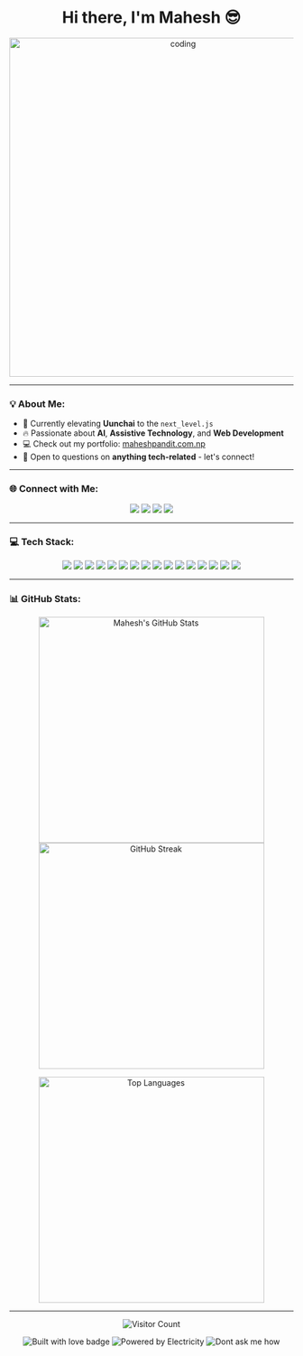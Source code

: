 <h1 align="center">Hi there, I'm Mahesh 😎</h1>

<p align="center">
  <img src="https://i.giphy.com/media/v1.Y2lkPTc5MGI3NjExZnIxYm01MGhsbDFwcG5ub3Y5YnNxdHFjMWZwMml1MHk3dWhjNW82ayZlcD12MV9pbnRlcm5hbF9naWZfYnlfaWQmY3Q9Zw/Tdiov7GSG9oxY6u9zF/giphy.gif" alt="coding" width="600"/>
</p>

---

### 💡 About Me:
- 🚀 Currently elevating **Uunchai** to the `next_level.js`
- 🔥 Passionate about **AI**, **Assistive Technology**, and **Web Development**
- 💻 Check out my portfolio: [maheshpandit.com.np](https://maheshpandit.com.np)
- 💬 Open to questions on **anything tech-related** - let's connect!

---

### 🌐 Connect with Me:
<p align="center">
  <a href="https://linkedin.com/in/maheshpandit2" target="_blank"><img src="https://img.shields.io/badge/LinkedIn-%230077B5.svg?style=for-the-badge&logo=linkedin&logoColor=white"/></a>
  <a href="mailto:youremail@domain.com" target="_blank"><img src="https://img.shields.io/badge/Email-D14836?style=for-the-badge&logo=gmail&logoColor=white"/></a>
  <a href="https://github.com/maheessh" target="_blank"><img src="https://img.shields.io/badge/GitHub-181717?style=for-the-badge&logo=github&logoColor=white"/></a>
  <a href="https://maheshpandit.com.np" target="_blank"><img src="https://img.shields.io/badge/Portfolio-000000?style=for-the-badge&logo=web&logoColor=white"/></a>
</p>

---

### 💻 Tech Stack:
<p align="center">
  <img src="https://img.shields.io/badge/Dart-%230175C2.svg?style=for-the-badge&logo=dart&logoColor=white"/>
  <img src="https://img.shields.io/badge/HTML5-%23E34F26.svg?style=for-the-badge&logo=html5&logoColor=white"/>
  <img src="https://img.shields.io/badge/JavaScript-%23323330.svg?style=for-the-badge&logo=javascript&logoColor=%23F7DF1E"/>
  <img src="https://img.shields.io/badge/Java-%23ED8B00.svg?style=for-the-badge&logo=java&logoColor=white"/>
  <img src="https://img.shields.io/badge/Python-3670A0?style=for-the-badge&logo=python&logoColor=ffdd54"/>
  <img src="https://img.shields.io/badge/C++-%2300599C.svg?style=for-the-badge&logo=c%2B%2B&logoColor=white"/>
  <img src="https://img.shields.io/badge/CSS3-%231572B6.svg?style=for-the-badge&logo=css3&logoColor=white"/>
  <img src="https://img.shields.io/badge/Firebase-%23039BE5.svg?style=for-the-badge&logo=firebase"/>
  <img src="https://img.shields.io/badge/Vercel-%23000000.svg?style=for-the-badge&logo=vercel&logoColor=white"/>
  <img src="https://img.shields.io/badge/.NET-5C2D91?style=for-the-badge&logo=.net&logoColor=white"/>
  <img src="https://img.shields.io/badge/Django-%23092E20.svg?style=for-the-badge&logo=django&logoColor=white"/>
  <img src="https://img.shields.io/badge/Flutter-%2302569B.svg?style=for-the-badge&logo=Flutter&logoColor=white"/>
  <img src="https://img.shields.io/badge/Adobe-%23FF0000.svg?style=for-the-badge&logo=adobe&logoColor=white"/>
  <img src="https://img.shields.io/badge/Canva-%2300C4CC.svg?style=for-the-badge&logo=Canva&logoColor=white"/>
  <img src="https://img.shields.io/badge/Figma-%23F24E1E.svg?style=for-the-badge&logo=figma&logoColor=white"/>
  <img src="https://img.shields.io/badge/Framer-black?style=for-the-badge&logo=framer&logoColor=blue"/>
</p>

---

### 📊 GitHub Stats:
<p align="center">
  <img src="https://github-readme-stats.vercel.app/api?username=maheessh&theme=vue&hide_border=false&include_all_commits=false&count_private=true" alt="Mahesh's GitHub Stats" width="400px"/>
  <img src="https://github-readme-streak-stats.herokuapp.com/?user=maheessh&theme=vue&hide_border=false" alt="GitHub Streak" width="400px"/>
</p>

<p align="center">
  <img src="https://github-readme-stats.vercel.app/api/top-langs/?username=maheessh&theme=vue&hide_border=false&include_all_commits=false&count_private=true&layout=compact" alt="Top Languages" width="400px"/>
</p>

---

<p align="center">
  <img src="https://visitcount.itsvg.in/api?id=maheessh&icon=0&color=0" alt="Visitor Count"/>
</p>

<p align="center">
  <img src="https://forthebadge.com/images/badges/built-with-love.svg" alt="Built with love badge"/>
  <img src="https://forthebadge.com/images/featured/featured-powered-by-electricity.svg" alt="Powered by Electricity"/>
  <img src="https://forthebadge.com/images/badges/it-works-dont-ask-me-how.svg" alt="Dont ask me how"/>
</p>
